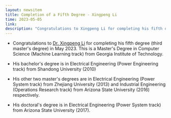 ```yaml
---
layout: newsitem
title: Completion of a Fifth Degree - Xingpeng Li
time: 2023-05-05
link: 
description: "Congratulations to Xingpeng Li for completing his fifth degree (third master's degree) in May 2023. This is a Master's Degree in Computer Science (Machine Learning track) from Georgia Tech."
---
```


* Congratulations to <a href="/people/Xingpeng-Li" class="off">Dr. Xingpeng Li</a> for completing his fifth degree (third master's degree) in May 2023. This is a Master's Degree in Computer Science (Machine Learning track) from Georgia Institute of Technology.

* His bachelor's degree is in Electrical Engineering (Power Engineering track) from Shandong University (2010) 

* His other two master's degrees are in Electrical Engineering (Power System track) from Zhejiang University (2013) and Industrial Engineering (Operations Research track) from Arizona State University (2016) respectively. 

* His doctoral's degree is in Electrical Engineering (Power System track) from Arizona State University (2017).



